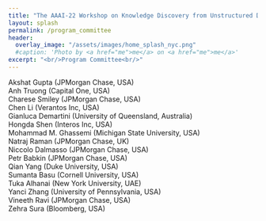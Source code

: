 ```yaml
---
title: "The AAAI-22 Workshop on Knowledge Discovery from Unstructured Data in Financial Services"
layout: splash
permalink: /program_committee
header:
  overlay_image: "/assets/images/home_splash_nyc.png"
  #caption: 'Photo by <a href="me">me</a> on <a href="me">me</a>'
excerpt: "<br/>Program Committee<br/>"
---
```

Akshat Gupta (JPMorgan Chase, USA)<br>
Anh Truong (Capital One, USA)<br>
Charese Smiley (JPMorgan Chase, USA)<br>
Chen Li (Verantos Inc, USA)<br>
Gianluca Demartini (University of Queensland, Australia)<br>
Hongda Shen (Interos Inc, USA)<br>
Mohammad M. Ghassemi (Michigan State University, USA)<br>
Natraj Raman (JPMorgan Chase, UK)<br>
Niccolo Dalmasso (JPMorgan Chase, USA)<br>
Petr Babkin (JPMorgan Chase, USA)<br>
Qian Yang (Duke University, USA)<br>
Sumanta Basu (Cornell University, USA)<br>
Tuka Alhanai (New York University, UAE)<br>
Yanci Zhang (University of Pennsylvania, USA)<br>
Vineeth Ravi (JPMorgan Chase, USA)<br>
Zehra Sura (Bloomberg, USA)<br>


<!-- 
Anthony Liu (Kensho, USA)<br>
Chen Li (Moody's, USA)<br>
Chong Wang (S&P Global, USA)<br>
Dezhao Song (Thomson Reuters, USA)<br>
Eren Kurshan (Bank of America, USA)<br>
Gianluca Demartini (University of Queensland, Australia)<br>
Grace Bang (Bloomberg, USA)<br>
Gülşen Eryiğit (Istanbul Technical University, Turkey)<br>
Hongda Shen (University of Alabama in Huntsville, USA)<br>
Joshua Lockhart (JP Morgan, UK)<br>
Kornelia Papp (iptiQ by Swiss Re, Switzerland)<br>
Luciano Del Corro (Goldman Sachs, Germany)<br>
Mohammad M. Ghassemi (Michigan State University, USA)<br>
Natraj Raman (J.P. Morgan, UK)<br>
Qian Yang (Duke University, USA)<br>
Robert Tillman (J.P. Morgan, USA)<br>
Rui Dai (University of Pennsylvania, USA)<br>
Sumanta Basu (Cornell University, USA)<br>
Tuka Alhanai (New York University, United Arab Emirates)<br>
Wei Wang (Microsoft Research, USA)<br>
Xin Dong (Rutgers University, USA)<br> 
Zehra Sura (Bloomberg, USA)<br>
-->

